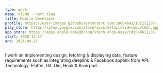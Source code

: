 ```yaml
---
type: work
name: VTENH - Part Time
title: Mobile Developer
profile: https://user-images.githubusercontent.com/29684683/152272287-13a8d415-2ca2-4d23-9448-36169ed49716.png
play_store: https://play.google.com/store/apps/details?id=com.vtenh.app.store
app_store: https://apps.apple.com/gh/app/vtenh-shop-easy/id1548621235
start: 2020-11-17
end: 2021-09-27
---
```

I work on implementing design, fetching & displaying data, feature requirements such as integrating deeplink & Facebook applink from API. Technology: Flutter, Git, Dio, Hook & Riverpod.